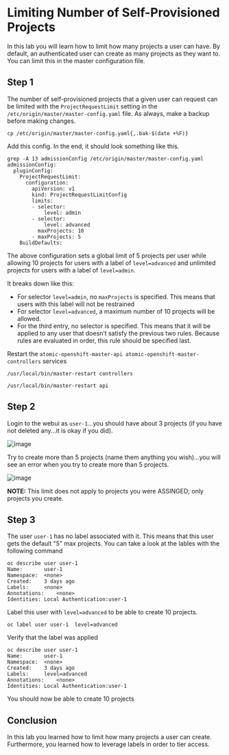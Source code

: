 # Limiting Number of Self-Provisioned Projects

In this lab you will learn how to limit how many projects a user can have. By default, an authenticated user can create as many projects as they want to. You can limit this in the master configuration file.

## Step 1

The number of self-provisioned projects that a given user can request can be limited with the `ProjectRequestLimit` setting in the `/etc/origin/master/master-config.yaml` file. As always, make a backup before making changes.

```
cp /etc/origin/master/master-config.yaml{,.bak-$(date +%F)}
```

Add this config. In the end, it should look something like this.

```
grep -A 13 admissionConfig /etc/origin/master/master-config.yaml
admissionConfig:
  pluginConfig:
    ProjectRequestLimit:
      configuration:
        apiVersion: v1
        kind: ProjectRequestLimitConfig
        limits:
        - selector:
            level: admin 
        - selector:
            level: advanced 
          maxProjects: 10
        - maxProjects: 5 
    BuildDefaults:
```

The above configuration sets a global limit of 5 projects per user while allowing 10 projects for users with a label of `level=advanced` and unlimited projects for users with a label of `level=admin`.

It breaks down like this:

* For selector `level=admin`, no `maxProjects` is specified. This means that users with this label will not be restrained
* For selector `level=advanced`, a maximum number of 10 projects will be allowed.
* For the third entry, no selector is specified. This means that it will be applied to any user that doesn’t satisfy the previous two rules. Because rules are evaluated in order, this rule should be specified last.

Restart the `atomic-openshift-master-api atomic-openshift-master-controllers` services

```
/usr/local/bin/master-restart controllers

/usr/local/bin/master-restart api 
```

## Step 2

Login to the webui as `user-1`...you should have about 3 projects (if you have not deleted any...it is okay if you did). 

![image](images/3-projects.png)

Try to create more than 5 projects (name them anything you wish)...you will see an error when you try to create more than 5 projects.

![image](images/no-more-projects.png)


**NOTE:** This limit does not apply to projects you were ASSINGED; only projects you create.

## Step 3

The user `user-1` has no label associated with it. This means that this user gets the default "5" max projects. You can take a look at the lables with the following command

```
oc describe user user-1
Name:		user-1
Namespace:	<none>
Created:	3 days ago
Labels:		<none>
Annotations:	<none>
Identities:	Local Authentication:user-1
```

Label this user with `level=advanced` to be able to create 10 projects.

```
oc label user user-1  level=advanced
```

Verify that the label was applied

```
oc describe user user-1
Name:		user-1
Namespace:	<none>
Created:	3 days ago
Labels:		level=advanced
Annotations:	<none>
Identities:	Local Authentication:user-1
```

You should now be able to create 10 projects

## Conclusion

In this lab you learned how to limit how many projects a user can create. Furthermore, you learned how to leverage labels in order to tier access.
